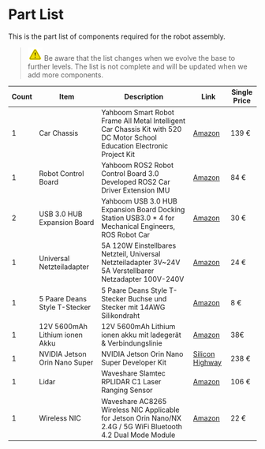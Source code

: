# Part List

This is the part list of components required for the robot assembly.

> ![attention](images/attention.png)
> Be aware that the list changes when we evolve the base to further levels.
> The list is not complete and will be updated when we add more components.

| Count | Item | Description | Link | Single Price |
|-------|------|-------------|------|-------|
| 1 | Car Chassis | Yahboom Smart Robot Frame All Metal Intelligent Car Chassis Kit with 520 DC Motor School Education Electronic Project Kit | [Amazon](https://www.amazon.de/dp/B0BZS2VNPL?ref=ppx_yo2ov_dt_b_fed_asin_title) | 139 € |
| 1 | Robot Control Board | Yahboom ROS2 Robot Control Board 3.0 Developed ROS2 Car Driver Extension IMU  | [Amazon](https://www.amazon.de/dp/B0CZHM4CL5?ref=ppx_yo2ov_dt_b_fed_asin_title) | 84 € |
| 2 | USB 3.0 HUB Expansion Board | Yahboom USB 3.0 HUB Expansion Board Docking Station USB3.0 * 4 for Mechanical Engineers, ROS Robot Car | [Amazon](https://www.amazon.de/gp/product/B0D1JY88LD/ref=ppx_yo_dt_b_asin_title_o02_s00?ie=UTF8&psc=1) | 30 € |
| 1 | Universal Netzteiladapter | 5A 120W Einstellbares Netzteil, Universal Netzteiladapter 3V~24V 5A Verstellbarer Netzadapter 100V-240V | [Amazon](https://www.amazon.de/gp/product/B0D6YZ7T3K/ref=ppx_yo_dt_b_asin_title_o01_s00?ie=UTF8&th=1) | 24 € |
| 1 | 5 Paare Deans Style T-Stecker | 5 Paare Deans Style T-Stecker Buchse und Stecker mit 14AWG Silikondraht | [Amazon](https://www.amazon.de/gp/product/B098WRZMPQ/ref=ppx_yo_dt_b_asin_title_o01_s00?ie=UTF8&psc=1) | 8 € |
| 1 | 12V 5600mAh Lithium ionen Akku | 12V 5600mAh Lithium ionen akku mit ladegerät & Verbindungslinie | [Amazon](https://www.amazon.de/gp/product/B0D5QSMW21/ref=ppx_yo_dt_b_asin_title_o00_s00?ie=UTF8&psc=1) | 38€ |
| 1 | NVIDIA Jetson Orin Nano Super | NVIDIA Jetson Orin Nano Super Developer Kit | [Silicon Highway](https://www.siliconhighwaydirect.com/product-p/945-13766-0005-000.htm) | 238 € |
| 1 | Lidar | Waveshare Slamtec RPLIDAR C1 Laser Ranging Sensor | [Amazon](https://www.amazon.de/Waveshare-Omnidirectional-Millimeter-Level-Anti-Interference-Anti-Adhesion/dp/B0CT31PH8S/ref=sr_1_58?__mk_de_DE=%C3%85M%C3%85%C5%BD%C3%95%C3%91&crid=315KVPA49T2RF&dib=eyJ2IjoiMSJ9.pWaar9HkfvF1UQaewIkINrD_5FLsL9OnwY8-3d4VcsVHyMu7G7JiKCm1dOQnEm5Q0G0CDdzx7ZdTt6W2JUM5vvv0s7dmBviZOJndlgFTISuVArFgVZ3byrvqXiVyMVTXl0RLvJ6PU2SKMJrudSScklWxjmAFQ_TD0PFNWBD7fTaNQyp9JO4XF1feRv40cdIAXPLluwuTJBlqEpbQaHqKmoNle-_MJmRzHczuZ-en0bSVMRGgVq1MKup4MNt48VaEdb7kgEjyi983NUwe08_ly-r4an7xnzdni7w87sVpbdiyj8_zVfSBdFGi9jcdScxeJrog35VuGJQ8QpDZyihSV1-mSou-a9GLQaw2M-DLfzeHDApIckeSQOl1ppvy_Eak-C92N-otoiYp6BWRoIqr6j3v1LiUBp1BACfcPSupbWTbeS5mPKZEwbbpvitXh2mv.EGIEHuRUvdvInQJXe15ije2ADG80_C28jqko672-b-s&dib_tag=se&keywords=YDLIDAR+Lidar&qid=1743262427&sprefix=ydlidar+lidar+%2Caps%2C127&sr=8-58) | 106 € |
| 1 | Wireless NIC | Waveshare AC8265 Wireless NIC Applicable for Jetson Orin Nano/NX 2.4G / 5G WiFi Bluetooth 4.2 Dual Mode Module | [Amazon](https://www.amazon.de/dp/B07SGDRG34/ref=sspa_dk_detail_2?psc=1&pd_rd_i=B07SGDRG34&pd_rd_w=ItJwb&content-id=amzn1.sym.d9f88fbb-7ec7-4155-9602-43fd71456ba4&pf_rd_p=d9f88fbb-7ec7-4155-9602-43fd71456ba4&pf_rd_r=T1CS62C1C20DK42QX1Z1&pd_rd_wg=UXGTM&pd_rd_r=9927312f-1574-45ae-9bf5-14f097f154b7&s=ce-de&sp_csd=d2lkZ2V0TmFtZT1zcF9kZXRhaWxfdGhlbWF0aWM) | 22 € |
